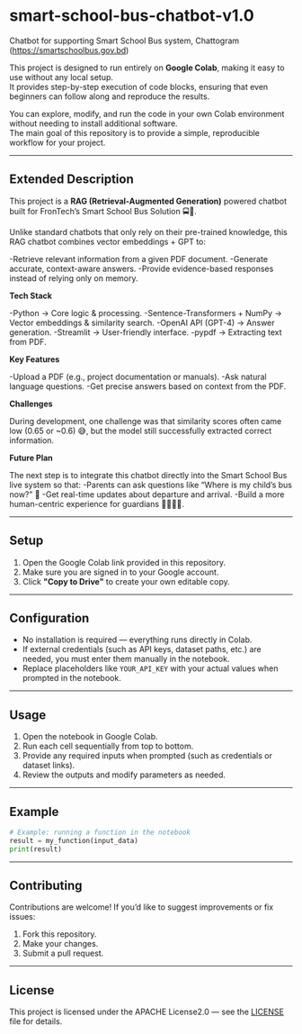 # smart-school-bus-chatbot-v1.0
Chatbot for supporting Smart School Bus system, Chattogram (https://smartschoolbus.gov.bd)

This project is designed to run entirely on **Google Colab**, making it easy to use without any local setup.  
It provides step-by-step execution of code blocks, ensuring that even beginners can follow along and reproduce the results.  

You can explore, modify, and run the code in your own Colab environment without needing to install additional software.  
The main goal of this repository is to provide a simple, reproducible workflow for your project. 

---
## Extended Description

This project is a **RAG (Retrieval-Augmented Generation)** powered chatbot built for FronTech’s Smart School Bus Solution 🚍🤖.

Unlike standard chatbots that only rely on their pre-trained knowledge, this RAG chatbot combines vector embeddings + GPT to:

-Retrieve relevant information from a given PDF document.
-Generate accurate, context-aware answers.
-Provide evidence-based responses instead of relying only on memory.

**Tech Stack**

-Python → Core logic & processing.
-Sentence-Transformers + NumPy → Vector embeddings & similarity search.
-OpenAI API (GPT-4) → Answer generation.
-Streamlit → User-friendly interface.
-pypdf → Extracting text from PDF.

**Key Features**

-Upload a PDF (e.g., project documentation or manuals).
-Ask natural language questions.
-Get precise answers based on context from the PDF.

**Challenges**

During development, one challenge was that similarity scores often came low (0.65 or ~0.6) 😅, but the model still successfully extracted correct information.

**Future Plan**

The next step is to integrate this chatbot directly into the Smart School Bus live system so that:
-Parents can ask questions like “Where is my child’s bus now?” 📍
-Get real-time updates about departure and arrival.
-Build a more human-centric experience for guardians 👨‍👩‍👧‍👦.

---

## Setup
1. Open the Google Colab link provided in this repository.  
2. Make sure you are signed in to your Google account.  
3. Click **"Copy to Drive"** to create your own editable copy.  

---

## Configuration
- No installation is required — everything runs directly in Colab.  
- If external credentials (such as API keys, dataset paths, etc.) are needed, you must enter them manually in the notebook.  
- Replace placeholders like `YOUR_API_KEY` with your actual values when prompted in the notebook.  

---

## Usage
1. Open the notebook in Google Colab.  
2. Run each cell sequentially from top to bottom.  
3. Provide any required inputs when prompted (such as credentials or dataset links).  
4. Review the outputs and modify parameters as needed.  

---

## Example
```python
# Example: running a function in the notebook
result = my_function(input_data)
print(result)
````

---

## Contributing

Contributions are welcome!
If you’d like to suggest improvements or fix issues:

1. Fork this repository.
2. Make your changes.
3. Submit a pull request.

---

## License

This project is licensed under the APACHE License2.0 — see the [LICENSE](LICENSE) file for details.

```
```

